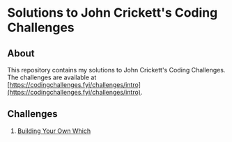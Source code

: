 # Solutions to John Crickett's Coding Challenges

## About

This repository contains my solutions to John Crickett's Coding Challenges. The challenges are available at [https://codingchallenges.fyi/challenges/intro](https://codingchallenges.fyi/challenges/intro).


## Challenges

1. [Building Your Own Which](Building-Your-Own-Which-93)
